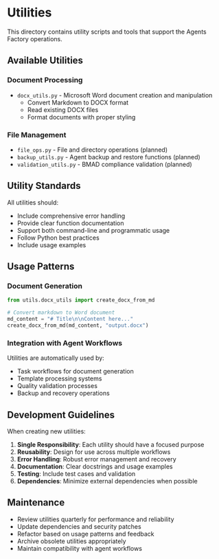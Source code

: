 # Utilities

This directory contains utility scripts and tools that support the Agents Factory operations.

## Available Utilities

### Document Processing
- `docx_utils.py` - Microsoft Word document creation and manipulation
  - Convert Markdown to DOCX format
  - Read existing DOCX files
  - Format documents with proper styling

### File Management
- `file_ops.py` - File and directory operations (planned)
- `backup_utils.py` - Agent backup and restore functions (planned)
- `validation_utils.py` - BMAD compliance validation (planned)

## Utility Standards

All utilities should:
- Include comprehensive error handling
- Provide clear function documentation
- Support both command-line and programmatic usage
- Follow Python best practices
- Include usage examples

## Usage Patterns

### Document Generation
```python
from utils.docx_utils import create_docx_from_md

# Convert markdown to Word document
md_content = "# Title\n\nContent here..."
create_docx_from_md(md_content, "output.docx")
```

### Integration with Agent Workflows
Utilities are automatically used by:
- Task workflows for document generation
- Template processing systems
- Quality validation processes
- Backup and recovery operations

## Development Guidelines

When creating new utilities:
1. **Single Responsibility**: Each utility should have a focused purpose
2. **Reusability**: Design for use across multiple workflows
3. **Error Handling**: Robust error management and recovery
4. **Documentation**: Clear docstrings and usage examples
5. **Testing**: Include test cases and validation
6. **Dependencies**: Minimize external dependencies when possible

## Maintenance

- Review utilities quarterly for performance and reliability
- Update dependencies and security patches
- Refactor based on usage patterns and feedback
- Archive obsolete utilities appropriately
- Maintain compatibility with agent workflows